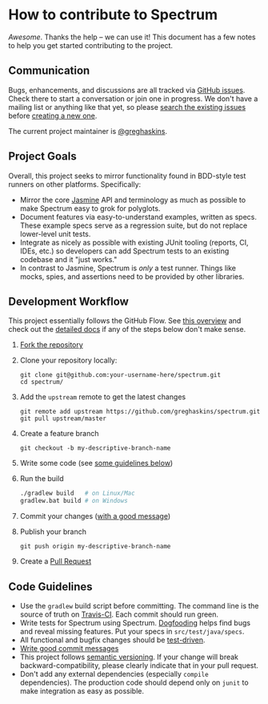 # How to contribute to Spectrum

_Awesome_. Thanks the help – we can use it! This document has a few notes to help you get started contributing to the project.

## Communication

Bugs, enhancements, and discussions are all tracked via [GitHub issues](https://github.com/greghaskins/spectrum/issues). Check there to start a conversation or join one in progress. We don't have a mailing list or anything like that yet, so please [search the existing issues](https://github.com/greghaskins/spectrum/issues?utf8=%E2%9C%93&q=) before [creating a new one](https://github.com/greghaskins/spectrum/issues/new).

The current project maintainer is [@greghaskins](https://github.com/greghaskins).

## Project Goals

Overall, this project seeks to mirror functionality found in BDD-style test runners on other platforms. Specifically:
- Mirror the core [Jasmine](http://jasmine.github.io/) API and terminology as much as possible to make Spectrum easy to grok for polyglots.
- Document features via easy-to-understand examples, written as specs. These example specs serve as a regression suite, but do not replace lower-level unit tests.
- Integrate as nicely as possible with existing JUnit tooling (reports, CI, IDEs, etc.) so developers can add Spectrum tests to an existing codebase and it "just works."
- In contrast to Jasmine, Spectrum is _only_ a test runner. Things like mocks, spies, and assertions need to be provided by other libraries.

## Development Workflow

This project essentially follows the GitHub Flow. See [this overview](https://guides.github.com/introduction/flow/) and check out the [detailed docs](https://help.github.com/categories/collaborating-on-projects-using-issues-and-pull-requests/) if any of the steps below don't make sense.

1. [Fork the repository](https://github.com/greghaskins/spectrum/fork)
2. Clone your repository locally:

   ```
   git clone git@github.com:your-username-here/spectrum.git
   cd spectrum/
   ```
3. Add the `upstream` remote to get the latest changes

   ```
   git remote add upstream https://github.com/greghaskins/spectrum.git
   git pull upstream/master
   ```
4. Create a feature branch

   ```
   git checkout -b my-descriptive-branch-name
   ```
5. Write some code (see [some guidelines below](#code-guidelines))
6. Run the build

   ```sh
   ./gradlew build   # on Linux/Mac
   gradlew.bat build # on Windows
   ```
7. Commit your changes ([with a good message](http://chris.beams.io/posts/git-commit/))
8. Publish your branch

   ```
   git push origin my-descriptive-branch-name
   ```
9. Create a [Pull Request](https://help.github.com/articles/using-pull-requests/)

## Code Guidelines

- Use the `gradlew` build script before committing. The command line is the source of truth on [Travis-CI](https://travis-ci.org/greghaskins/spectrum). Each commit should run green.
- Write tests for Spectrum using Spectrum. [Dogfooding](https://en.wikipedia.org/wiki/Eating_your_own_dog_food) helps find bugs and reveal missing features. Put your specs in `src/test/java/specs`.
- All functional and bugfix changes should be [test-driven](https://en.wikipedia.org/wiki/Test-driven_development).
- [Write good commit messages](http://chris.beams.io/posts/git-commit/)
- This project follows [semantic versioning](http://semver.org/). If your change will break backward-compatibility, please clearly indicate that in your pull request.
- Don't add any external dependencies (especially `compile` dependencies). The production code should depend only on `junit` to make integration as easy as possible.
